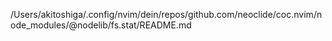 /Users/akitoshiga/.config/nvim/dein/repos/github.com/neoclide/coc.nvim/node_modules/@nodelib/fs.stat/README.md